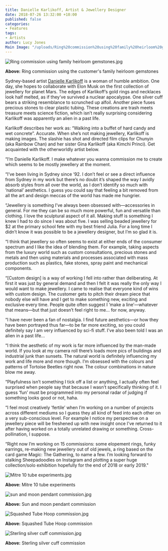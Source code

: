 ```yaml
---
title: Danielle Karlikoff, Artist & Jewellery Designer
date: 2018-07-26 13:32:00 +10:00
published: false
categories:
- Features
tags:
- Artists
author: Lucy Jones
Main Image: "/uploads/Ring%20commission%20using%20family%20heirloom%20gemstones.jpg"
---
```


![Ring commission using family heirloom gemstones.jpg](/uploads/Ring%20commission%20using%20family%20heirloom%20gemstones.jpg)

**Above:** Ring commission using the customer's family heirloom gemstones

Sydney-based artist [Danielle Karlikoff](https://www.instagram.com/computa_hydrates/?hl=en) is a woman of humble ambition. One day, she hopes to collaborate with Elon Musk on the first collection of jewellery for planet Mars. The edges of Karlikoff’s gold rings and necklaces look half melted, as if they’ve survived a nuclear apocalypse. One silver cuff bears a striking resemblance to scrunched up alfoil. Another piece fuses precious stones to clear plastic tubing. These creations are trash meets treasure meets science fiction, which isn’t really surprising considering Karlikoff was apparently an alien in a past life.

Karlikoff describes her work as: “Walking into a buffet of hard candy and wet concrete”. Accurate. When she’s not making jewellery, Karlikoff is making images. The slashie has shot and directed film clips for Chunyin (aka Rainbow Chan) and her sister Gina Karlikoff (aka Kimchi Princi). Get acquainted with the otherworldly artist below.

“I’m Danielle Karlikoff. I make whatever you wanna commission me to create which seems to be mostly jewellery at the moment.

“I’ve been living in Sydney since ‘92. I don’t feel or see a direct influence from Sydney in my work but there’s no doubt it’s shaped the way I avidly absorb styles from all over the world, as I don’t identify so much with ‘national’ aesthetics. I guess you could say that feeling a bit removed from all the art and design meccas of the world has made me hungrier.

“Jewellery is something I’ve always been obsessed with—accessories in general. For me they can be so much more powerful, fun and versatile than clothing. I love the sculptural aspect of it all. Making stuff is something I knew I had to do since I was about five. I was selling beaded jewellery for $2 at the primary school fete with my best friend Julia. For a long time I didn’t know it was possible to be a jewellery designer, but I’m so glad it is.

“I think that jewellery so often seems to exist at either ends of the consumer spectrum and I like the idea of blending them. For example, taking aspects from the luxury world such as custom consultations, precious stones and metals and then using materials and processes associated with mass production such as plastics, fake stones, spray paint and mechanical components.

“\[Custom design\] is a way of working I fell into rather than deliberating. At first it was just by general demand and then I felt it was really the only way I would want to make jewellery. I came to realise that everyone kind of wins with custom design. The customer gets to pitch their dream piece that nobody else will have and I get to make something new, exciting and exclusive every time. People quite often suggest I ‘make a line’—whatever that means—but that just doesn’t feel right to me... for now, anyway.

“I have never been a fan of nostalgia. I find future aesthetics—or how they have been portrayed thus far—to be far more exciting, so you could definitely say I am very influenced by sci-fi stuff. I’ve also been told I was an alien in a past life...

“I think the aesthetic of my work is far more influenced by the man-made world. If you look at my camera roll there’s loads more pics of buildings and industrial junk than sunsets. The natural world is definitely influencing my work and life more and more though. I’m obsessed with the colours and patterns of Tortoise Beetles right now. The colour combinations in nature blow me away.

“Playfulness isn’t something I tick off a list or anything, I actually often feel surprised when people say that because I wasn’t specifically thinking of it. I guess ‘fun’ must be programmed into my personal radar of judging if something looks good or not, haha.

“I feel most creatively ‘fertile’ when I’m working on a number of projects across different mediums so I guess they all kind of feed into each other on a very sub-conscious level. For example I notice my perspective on a jewellery piece will be freshened up with new insight once I’ve returned to it after having worked on a totally unrelated drawing or something. Cross-pollination, I suppose.

“Right now I’m working on 15 commissions: some elopement rings, funky earrings, re-making new jewellery out of old jewels, a ring based on the card game Magic: The Gathering, to name a few. I’m looking forward to stalking Sheepadoodles on Instagram and plotting a super huge collection/solo exhibition hopefully for the end of 2018 or early 2019."

![Mitre 10 tube experiments.jpg](/uploads/Mitre%2010%20tube%20experiments.jpg)

**Above:** Mitre 10 tube experiments 

![sun and moon pendant commission.jpg](/uploads/sun%20and%20moon%20pendant%20commission.jpg)

**Above:** Sun and moon pendant commission 

![Squashed Tube Hoop commission.jpg](/uploads/Squashed%20Tube%20Hoop%20commission.jpg)

**Above:** Squashed Tube Hoop commission

![Sterling silver cuff commission.jpg](/uploads/Sterling%20silver%20cuff%20commission.jpg)

**Above:** Sterling silver cuff commission 